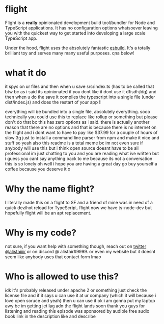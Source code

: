 # flight

Flight is a **really** opinionated development build tool/bundler for Node and TypeScript applications. It has no configuration options whatsoever leaving you with the quickest way to get started into developing a large scale TypeScript app.

Under the hood, flight uses the absolutely fantastic [esbuild](https://npmjs.com/package/esbuild). It's a totally brilliant toy and serves many many useful purposes. qna below!

# what it do

it spys on ur files and then when u save src/index.ts (has to be called that btw bc as i said its opinionated if you dont like it dont use it dfisdhjldg) and then when u do the save it compiles the typescript into a single file (under dist/index.js) and does the restart of your app !!

everything will be bundled into a single file, absolutely everything. sooo technically you could use this to replace like rollup or something but please don't do that bc this has zero options as i said. there is actually another reason that there are no options and that is because there is no internet on the flight and i dont want to have to pay like $37.99 for a couple of hours of slow 3g just to install a command line parser from npm and make it nice and stuff so yeah also this readme is a total meme bc im not even sure if anybody will use this but i think open source doesnt have to be all professional im just chatting to you and you are reading what ive written but i guess you cant say anything back to me because its not a conversation this is so lonely oh well i hope you are having a great day go buy yourself a coffee because you deserve it x

# Why the name flight?

I literally made this on a flight to SF and a friend of mine was in need of a quick dev/hot reload for TypeScript. Right now we have ts-node-dev but hopefully flight will be an apt replacement.

# Why is my code?

not sure, if you want help with something though, reach out on [twitter @alistaiiiir](https://twitter.com/alistaiiiir) or on discord @ alistair#9999. or even my website but it doesnt seem like anybody uses that contact form lmao

# Who is allowed to use this?

idk it's probably released under apache 2 or something just check the license file and if it says u can use it at ur company (which it will because i love open soruce and yeah) then u can use it ok i am gonna put my laptop awy bc im getting jet lag adn the flight lands soon thank you guys for listening and reading this episode was sponsored by audible free audio book link in the description like and describe
